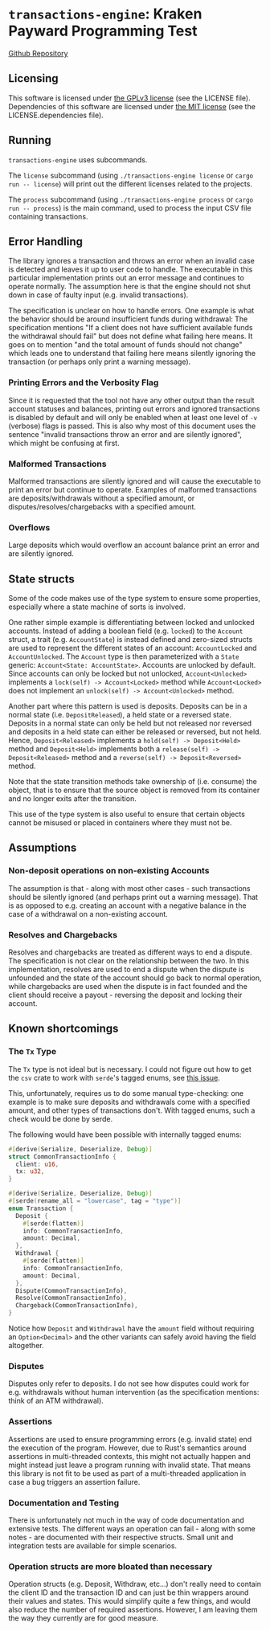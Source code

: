 # `transactions-engine`: Kraken Payward Programming Test

[Github Repository](https://github.com/fredmorcos/transactions-engine)

## Licensing

This software is licensed under [the GPLv3
license](https://choosealicense.com/licenses/gpl-3.0/) (see the LICENSE
file). Dependencies of this software are licensed under [the MIT
license](https://choosealicense.com/licenses/mit/) (see the LICENSE.dependencies file).

## Running

`transactions-engine` uses subcommands.

The `license` subcommand (using `./transactions-engine license` or `cargo run -- license`)
will print out the different licenses related to the projects.

The `process` subcommand (using `./transactions-engine process` or `cargo run -- process`)
is the main command, used to process the input CSV file containing transactions.

## Error Handling

The library ignores a transaction and throws an error when an invalid case is detected and
leaves it up to user code to handle. The executable in this particular implementation
prints out an error message and continues to operate normally. The assumption here is that
the engine should not shut down in case of faulty input (e.g. invalid transactions).

The specification is unclear on how to handle errors. One example is what the behavior
should be around insufficient funds during withdrawal: The specification mentions "If a
client does not have sufficient available funds the withdrawal should fail" but does not
define what failing here means. It goes on to mention "and the total amount of funds
should not change" which leads one to understand that failing here means silently ignoring
the transaction (or perhaps only print a warning message).

### Printing Errors and the Verbosity Flag

Since it is requested that the tool not have any other output than the result account
statuses and balances, printing out errors and ignored transactions is disabled by default
and will only be enabled when at least one level of `-v` (verbose) flags is passed. This
is also why most of this document uses the sentence "invalid transactions throw an error
and are silently ignored", which might be confusing at first.

### Malformed Transactions

Malformed transactions are silently ignored and will cause the executable to print an
error but continue to operate. Examples of malformed transactions are deposits/withdrawals
without a specified amount, or disputes/resolves/chargebacks with a specified amount.

### Overflows

Large deposits which would overflow an account balance print an error and are silently
ignored.

## State structs

Some of the code makes use of the type system to ensure some properties, especially where
a state machine of sorts is involved.

One rather simple example is differentiating between locked and unlocked accounts. Instead
of adding a boolean field (e.g. `locked`) to the `Account` struct, a trait
(e.g. `AccountState`) is instead defined and zero-sized structs are used to represent the
different states of an account: `AccountLocked` and `AccountUnlocked`. The `Account` type
is then parameterized with a `State` generic:  `Account<State: AccountState>`. Accounts
are unlocked by default. Since accounts can only be locked but not unlocked,
`Account<Unlocked>` implements a `lock(self) -> Account<Locked>` method while
`Account<Locked>` does not implement an `unlock(self) -> Account<Unlocked>` method.

Another part where this pattern is used is deposits. Deposits can be in a normal state
(i.e. `DepositReleased`), a held state or a reversed state. Deposits in a normal state can
only be held but not released nor reversed and deposits in a held state can either be
released or reversed, but not held. Hence, `Deposit<Released>` implements a `hold(self) ->
Deposit<Held>` method and `Deposit<Held>` implements both a `release(self) ->
Deposit<Released>` method and a `reverse(self) -> Deposit<Reversed>` method.

Note that the state transition methods take ownership of (i.e. consume) the object, that
is to ensure that the source object is removed from its container and no longer exits
after the transition.

This use of the type system is also useful to ensure that certain objects cannot be
misused or placed in containers where they must not be.

## Assumptions

### Non-deposit operations on non-existing Accounts

The assumption is that - along with most other cases - such transactions should be
silently ignored (and perhaps print out a warning message). That is as opposed to
e.g. creating an account with a negative balance in the case of a withdrawal on a
non-existing account.

### Resolves and Chargebacks

Resolves and chargebacks are treated as different ways to end a dispute. The specification
is not clear on the relationship between the two. In this implementation, resolves are
used to end a dispute when the dispute is unfounded and the state of the account should go
back to normal operation, while chargebacks are used when the dispute is in fact founded
and the client should receive a payout - reversing the deposit and locking their account.

## Known shortcomings

### The `Tx` Type

The `Tx` type is not ideal but is necessary. I could not figure out how to get the `csv`
crate to work with `serde`'s tagged enums, see [this
issue](https://github.com/BurntSushi/rust-csv/issues/211).

This, unfortunately, requires us to do some manual type-checking: one example is to make
sure deposits and withdrawals come with a specified amount, and other types of
transactions don't. With tagged enums, such a check would be done by serde.

The following would have been possible with internally tagged enums:

```rust
#[derive(Serialize, Deserialize, Debug)]
struct CommonTransactionInfo {
  client: u16,
  tx: u32,
}

#[derive(Serialize, Deserialize, Debug)]
#[serde(rename_all = "lowercase", tag = "type")]
enum Transaction {
  Deposit {
    #[serde(flatten)]
    info: CommonTransactionInfo,
    amount: Decimal,
  },
  Withdrawal {
    #[serde(flatten)]
    info: CommonTransactionInfo,
    amount: Decimal,
  },
  Dispute(CommonTransactionInfo),
  Resolve(CommonTransactionInfo),
  Chargeback(CommonTransactionInfo),
}
```

Notice how `Deposit` and `Withdrawal` have the `amount` field without requiring an
`Option<Decimal>` and the other variants can safely avoid having the field altogether.

### Disputes

Disputes only refer to deposits. I do not see how disputes could work for e.g. withdrawals
without human intervention (as the specification mentions: think of an ATM withdrawal).

### Assertions

Assertions are used to ensure programming errors (e.g. invalid state) end the execution of
the program. However, due to Rust's semantics around assertions in multi-threaded
contexts, this might not actually happen and might instead just leave a program running
with invalid state. That means this library is not fit to be used as part of a
multi-threaded application in case a bug triggers an assertion failure.

### Documentation and Testing

There is unfortunately not much in the way of code documentation and extensive tests. The
different ways an operation can fail - along with some notes - are documented with their
respective structs. Small unit and integration tests are available for simple scenarios.

### Operation structs are more bloated than necessary

Operation structs (e.g. Deposit, Withdraw, etc...) don't really need to contain the client
ID and the transaction ID and can just be thin wrappers around their values and
states. This would simplify quite a few things, and would also reduce the number of
required assertions. However, I am leaving them the way they currently are for good
measure.
